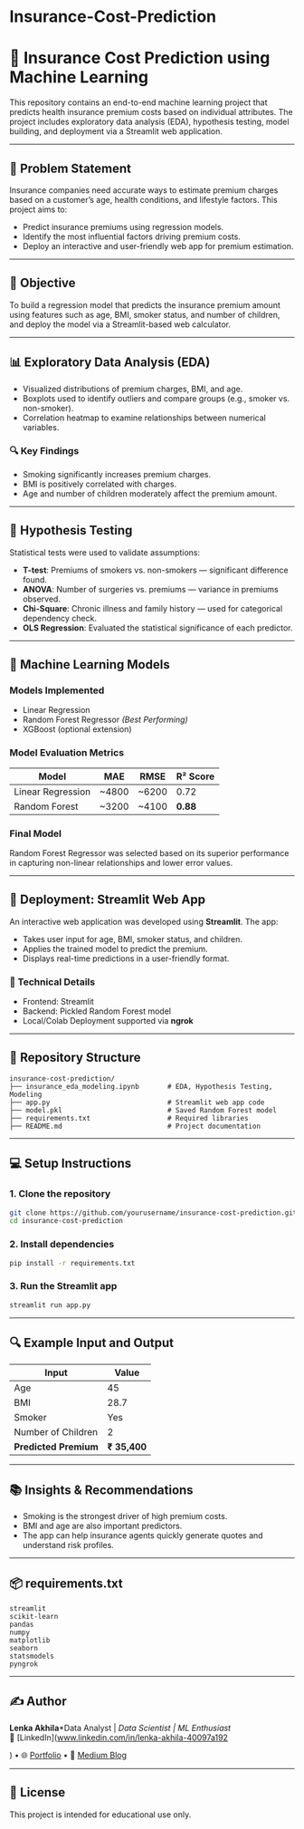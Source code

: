 # Insurance-Cost-Prediction
# 🏥 Insurance Cost Prediction using Machine Learning

This repository contains an end-to-end machine learning project that predicts health insurance premium costs based on individual attributes. The project includes exploratory data analysis (EDA), hypothesis testing, model building, and deployment via a Streamlit web application.

---

## 📌 Problem Statement

Insurance companies need accurate ways to estimate premium charges based on a customer’s age, health conditions, and lifestyle factors. This project aims to:

- Predict insurance premiums using regression models.
- Identify the most influential factors driving premium costs.
- Deploy an interactive and user-friendly web app for premium estimation.

---

## 🎯 Objective

To build a regression model that predicts the insurance premium amount using features such as age, BMI, smoker status, and number of children, and deploy the model via a Streamlit-based web calculator.

---

## 📊 Exploratory Data Analysis (EDA)

- Visualized distributions of premium charges, BMI, and age.
- Boxplots used to identify outliers and compare groups (e.g., smoker vs. non-smoker).
- Correlation heatmap to examine relationships between numerical variables.

### 🔍 Key Findings

- Smoking significantly increases premium charges.
- BMI is positively correlated with charges.
- Age and number of children moderately affect the premium amount.

---

## 🧪 Hypothesis Testing

Statistical tests were used to validate assumptions:

- **T-test**: Premiums of smokers vs. non-smokers — significant difference found.
- **ANOVA**: Number of surgeries vs. premiums — variance in premiums observed.
- **Chi-Square**: Chronic illness and family history — used for categorical dependency check.
- **OLS Regression**: Evaluated the statistical significance of each predictor.

---

## 🤖 Machine Learning Models

### Models Implemented

- Linear Regression
- Random Forest Regressor *(Best Performing)*
- XGBoost (optional extension)

### Model Evaluation Metrics

| Model             | MAE    | RMSE   | R² Score |
| ----------------- | ------ | ------ | -------- |
| Linear Regression | \~4800 | \~6200 | 0.72     |
| Random Forest     | \~3200 | \~4100 | **0.88** |

### Final Model

Random Forest Regressor was selected based on its superior performance in capturing non-linear relationships and lower error values.

---

## 🚀 Deployment: Streamlit Web App

An interactive web application was developed using **Streamlit**. The app:

- Takes user input for age, BMI, smoker status, and children.
- Applies the trained model to predict the premium.
- Displays real-time predictions in a user-friendly format.

### 🔧 Technical Details

- Frontend: Streamlit
- Backend: Pickled Random Forest model
- Local/Colab Deployment supported via **ngrok**

---

## 📁 Repository Structure

```
insurance-cost-prediction/
├── insurance_eda_modeling.ipynb       # EDA, Hypothesis Testing, Modeling
├── app.py                             # Streamlit web app code
├── model.pkl                          # Saved Random Forest model
├── requirements.txt                   # Required libraries
├── README.md                          # Project documentation
```

---

## 💻 Setup Instructions

### 1. Clone the repository

```bash
git clone https://github.com/yourusername/insurance-cost-prediction.git
cd insurance-cost-prediction
```

### 2. Install dependencies

```bash
pip install -r requirements.txt
```

### 3. Run the Streamlit app

```bash
streamlit run app.py
```

---

## 🔍 Example Input and Output

| Input                 | Value        |
| --------------------- | ------------ |
| Age                   | 45           |
| BMI                   | 28.7         |
| Smoker                | Yes          |
| Number of Children    | 2            |
| **Predicted Premium** | **₹ 35,400** |

---

## 📚 Insights & Recommendations

- Smoking is the strongest driver of high premium costs.
- BMI and age are also important predictors.
- The app can help insurance agents quickly generate quotes and understand risk profiles.

---

## 📦 requirements.txt

```
streamlit
scikit-learn
pandas
numpy
matplotlib
seaborn
statsmodels
pyngrok
```

---

## ✍️ Author

**Lenka Akhila**\*Data Analyst |
*Data Scientist | ML Enthusiast*\
🔗 [LinkedIn](www.linkedin.com/in/lenka-akhila-40097a192

) • 🌐 [Portfolio](https://www.datascienceportfol.io/lenkaakhila119) • 📝 [Medium Blog](https://medium.com/@lenkaakhila119)

---

## 📄 License

This project is intended for educational use only.

